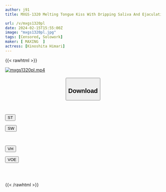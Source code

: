 ```yaml
---
author: j91
title: MXGS-1320 Melting Tongue Kiss With Dripping Saliva And Ejaculation Control To The Brink Of Death Himari Kinoshita

url: /v/mxgs1320pl
date: 2024-02-15T15:55:00Z
image: "mxgs1320pl.jpg"
tags: [Censored, Solowork]
maker: [ MAXING  ]
actress: [Kinoshita Himari]
---
```



{{< rawhtml >}}

<div class="video" data-videoid="6kDPkp0MegC9Yy1">
    <a href="javascript:;">
        <img src="/v/mxgs1320pl/mxgs1320pl.jpg" width="WIDTH" height="HEIGHT" alt="mxgs1320pl.mp4" loading="lazy">
    </a>
</div>

<script type="text/javascript" src="https://j91.asia/asset/on-demand-st.js"></script>

<br>
  <link rel="stylesheet" href="https://j91.asia/asset/bs5.css">
  
  <center>
  <button class="btn btn-primary" type="button" data-bs-toggle="collapse" data-bs-target=".multi-collapse" aria-expanded="false" aria-controls="multiCollapseExample1 multiCollapseExample2"><h2>Download</h2></button></center>
</p>
<div class="row">
  <div class="col">
    <div class="collapse multi-collapse" id="multiCollapseExample1">
      <div class="card card-body">
	      	      <br>
<div class="buttons">  
<p><a href="https://streamtape.to/v/6kDPkp0MegC9Yy1" target="_blank"><button class="btn-hover color-3"><i class="fa fa-download"></i> ST</button></a></p>
<p><a href="https://cdnwish.com/m4sedu8i8ayi" target="_blank"><button class="btn-hover color-2"><i class="fa fa-download"></i> SW</button></a></p></div>
    </div>
  </div>
</div>
  <div class="col">
    <div class="collapse multi-collapse" id="multiCollapseExample2">
      <div class="card card-body">
	      <br>
<div class="buttons">
<p><a href="https://vidhidepro.com/f/xedxpkhnpt0q"><button class="btn-hover color-9"><i class="fa fa-download"></i> VH</button></a></p>
<p><a href="https://voe.sx/iezvo6ducmfu"><button class="btn-hover color-8"><i class="fa fa-download"></i> VOE</button></a></p></div>
<br><br>
      </div>
    </div>
  </div>
</div>

{{< /rawhtml >}}